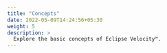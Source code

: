 ```yaml
---
title: "Concepts"
date: 2022-05-09T14:24:56+05:30
weight: 5
description: >
  Explore the basic concepts of Eclipse Velocity™.
---
```

